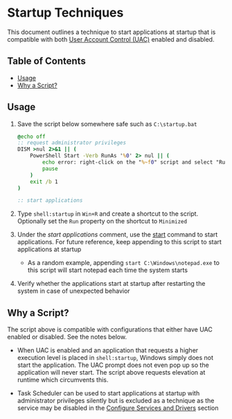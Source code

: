 # Startup Techniques

This document outlines a technique to start applications at startup that is compatible with both [User Account Control (UAC)](https://learn.microsoft.com/en-us/windows/security/application-security/application-control/user-account-control/how-it-works#the-uac-user-experience) enabled and disabled.

## Table of Contents

- [Usage](#usage)
- [Why a Script?](#why-a-script)

## Usage

1. Save the script below somewhere safe such as ``C:\startup.bat``

    ```bat
    @echo off
    :: request administrator privileges
    DISM >nul 2>&1 || (
        PowerShell Start -Verb RunAs '%0' 2> nul || (
            echo error: right-click on the "%~f0" script and select "Run as administrator"
            pause
        )
        exit /b 1
    )

    :: start applications
    ```

2. Type ``shell:startup`` in ``Win+R`` and create a shortcut to the script. Optionally set the ``Run`` property on the shortcut to ``Minimized``

3. Under the *start applications* comment, use the [start](https://ss64.com/nt/start.html) command to start applications. For future reference, keep appending to this script to start applications at startup

    - As a random example, appending ``start C:\Windows\notepad.exe`` to this script will start notepad each time the system starts

4. Verify whether the applications start at startup after restarting the system in case of unexpected behavior

## Why a Script?

The script above is compatible with configurations that either have UAC enabled or disabled. See the notes below.

- When UAC is enabled and an application that requests a higher execution level is placed in ``shell:startup``, Windows simply does not start the application. The UAC prompt does not even pop up so the application will never start. The script above requests elevation at runtime which circumvents this.

- Task Scheduler can be used to start applications at startup with administrator privileges silently but is excluded as a technique as the service may be disabled in the [Configure Services and Drivers](/docs/post-install.md#configure-services-and-drivers) section
